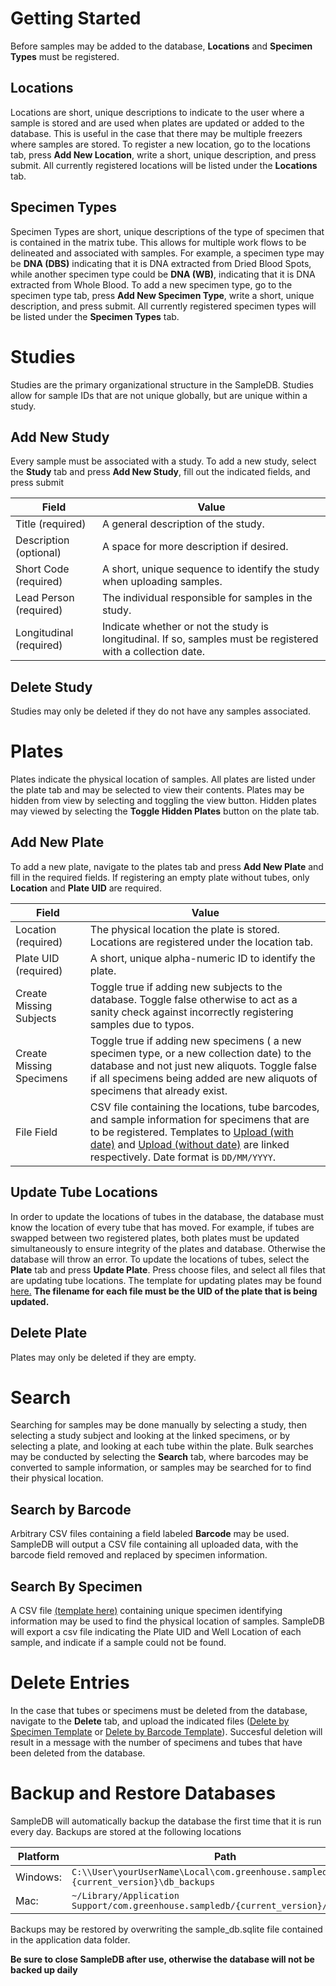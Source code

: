 # Getting Started
Before samples may be added to the database, **Locations** and **Specimen Types** must be registered.

## Locations
Locations are short, unique descriptions to indicate to the user where a sample is stored and are used when plates are updated or added to the database. This is useful in the case that there may be multiple freezers where samples are stored. To register a new location, go to the locations tab, press **Add New Location**, write a short, unique description, and press submit. All currently registered locations will be listed under the **Locations** tab.

## Specimen Types
Specimen Types are short, unique descriptions of the type of specimen that is contained in the matrix tube. This allows for multiple work flows to be delineated and associated with samples. For example, a specimen type may be **DNA (DBS)** indicating that it is DNA extracted from Dried Blood Spots, while another specimen type could be **DNA (WB)**, indicating that it is DNA extracted from Whole Blood. To add a new specimen type, go to the specimen type tab, press **Add New Specimen Type**, write a short, unique description, and press submit. All currently registered specimen types will be listed under the **Specimen Types** tab.

# Studies
Studies are the primary organizational structure in the SampleDB. Studies allow for sample IDs that are not unique globally, but are unique within a study.
## Add New Study
Every sample must be associated with a study. To add a new study, select the **Study** tab and press **Add New Study**, fill out the indicated fields, and press submit

|Field|Value|
|-|-|
|Title (required)| A general description of the study.
|Description (optional)| A space for more description if desired.
|Short Code (required)| A short, unique sequence to identify the study when uploading samples.
|Lead Person (required)| The individual responsible for samples in the study.
|Longitudinal (required)| Indicate whether or not the study is longitudinal. If so, samples must be registered with a collection date.

## Delete Study
Studies may only be deleted if they do not have any samples associated.

# Plates
Plates indicate the physical location of samples. All plates are listed under the plate tab and may be selected to view their contents. Plates may be hidden from view by selecting and toggling the view button. Hidden plates may viewed by selecting the **Toggle Hidden Plates** button on the plate tab.

## Add New Plate
To add a new plate, navigate to the plates tab and press **Add New Plate** and fill in the required fields. If registering an empty plate without tubes, only **Location** and **Plate UID** are required.

|Field|Value|
|-|-|
|Location (required)| The physical location the plate is stored. Locations are registered under the location tab.|
|Plate UID (required)| A short, unique alpha-numeric ID to identify the plate.
|Create Missing Subjects| Toggle true if adding new subjects to the database. Toggle false otherwise to act as a sanity check against incorrectly registering samples due to typos.
|Create Missing Specimens| Toggle true if adding new specimens ( a new specimen type, or a new collection date) to the database and not just new aliquots. Toggle false if all specimens being added are new aliquots of specimens that already exist.
|File Field| CSV file containing the locations, tube barcodes, and sample information for specimens that are to be registered. Templates to [Upload (with date)](https://github.com/Greenhouse-Lab/sample_db/blob/master/templates/plate_upload_template_with_date.csv) and [Upload (without date)](https://github.com/Greenhouse-Lab/sample_db/blob/master/templates/plate_upload_template_without_date.csv) are linked respectively. Date format is `DD/MM/YYYY`.

## Update Tube Locations
In order to update the locations of tubes in the database, the database must know the location of every tube that has moved. For example, if tubes are swapped between two registered plates, both plates must be updated simultaneously to ensure integrity of the plates and database. Otherwise the database will throw an error. To update the locations of tubes, select the **Plate** tab and press **Update Plate**. Press choose files, and select all files that are updating tube locations. The template for updating plates may be found [here.](https://github.com/Greenhouse-Lab/sample_db/blob/master/templates/plate_update_template.csv) **The filename for each file must be the UID of the plate that is being updated.**

## Delete Plate
Plates may only be deleted if they are empty.

# Search
Searching for samples may be done manually by selecting a study, then selecting a study subject and looking at the linked specimens, or by selecting a plate, and looking at each tube within the plate. Bulk searches may be conducted by selecting the **Search** tab, where barcodes may be converted to sample information, or samples may be searched for to find their physical location.

## Search by Barcode
Arbitrary CSV files containing a field labeled **Barcode** may be used. SampleDB will output a CSV file containing all uploaded data, with the barcode field removed and replaced by specimen information.

## Search By Specimen
A CSV file [(template here)](https://github.com/Greenhouse-Lab/sample_db/blob/master/templates/specimen_search_template.csv) containing unique specimen identifying information may be used to find the physical location of samples. SampleDB will export a csv file indicating the Plate UID and Well Location of each sample, and indicate if a sample could not be found.

# Delete Entries
In the case that tubes or specimens must be deleted from the database, navigate to the **Delete** tab, and upload the indicated files ([Delete by Specimen Template](https://github.com/Greenhouse-Lab/sample_db/blob/master/templates/delete_specimen_template.csv) or [Delete by Barcode Template](https://github.com/Greenhouse-Lab/sample_db/blob/master/templates/delete_barcode_template.csv)). Succesful deletion will result in a message with the number of specimens and tubes that have been deleted from the database.

# Backup and Restore Databases
SampleDB will automatically backup the database the first time that it is run every day. Backups are stored at the following locations

|Platform |Path |
|-|-|
|Windows:|`C:\\User\yourUserName\Local\com.greenhouse.sampledb\{current_version}\db_backups`|
|Mac:|`~/Library/Application Support/com.greenhouse.sampledb/{current_version}/db_backups` |

Backups may be restored by overwriting the sample_db.sqlite file contained in the application data folder.

 **Be sure to close SampleDB after use, otherwise the database will not be backed up daily**